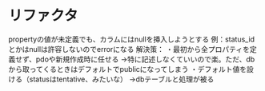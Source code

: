 # リファクタ
<!-- 1. fillableの方を回し、property_existsでチェック -->
<!-- 2. iterater method実装 -->
<!-- 3. プロパティをprivate化し、テーブルにないカラムは一つのプロパティにまとめ、それは回さないようにする -->
<!-- 4. primary keyは回さないようにする -->

propertyの値が未定義でも、カラムにはnullを挿入しようとする
例：status_idとかはnullは許容しないのでerrorになる
解決策：
・最初から全プロパティを定義せず、pdoや新規作成時に任せる
    →特に記述しなくていいので楽。ただ、dbから取ってくるときはデフォルトでpublicになってしまう
・デフォルト値を設ける（statusはtentative、みたいな）
    →dbテーブルと処理が被る
